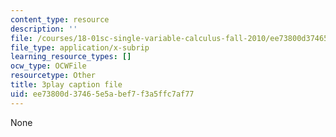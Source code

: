 ```yaml
---
content_type: resource
description: ''
file: /courses/18-01sc-single-variable-calculus-fall-2010/ee73800d37465e5abef7f3a5ffc7af77_JXPe2J069c.vtt
file_type: application/x-subrip
learning_resource_types: []
ocw_type: OCWFile
resourcetype: Other
title: 3play caption file
uid: ee73800d-3746-5e5a-bef7-f3a5ffc7af77
---
```

None

